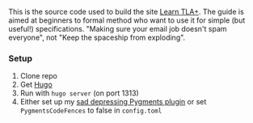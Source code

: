 This is the source code used to build the site [Learn TLA+](http://www.learntla.com). The guide is aimed at beginners to formal method who want to use it for simple (but useful!) specifications. "Making sure your email job doesn't spam everyone", not "Keep the spaceship from exploding".

### Setup

1. Clone repo
2. Get [Hugo](https://gohugo.io/)
3. Run with `hugo server` (on port 1313)
4. Either set up my [sad depressing Pygments plugin](https://github.com/hwayne/tla-pygments) or set `PygmentsCodeFences` to false in `config.toml`